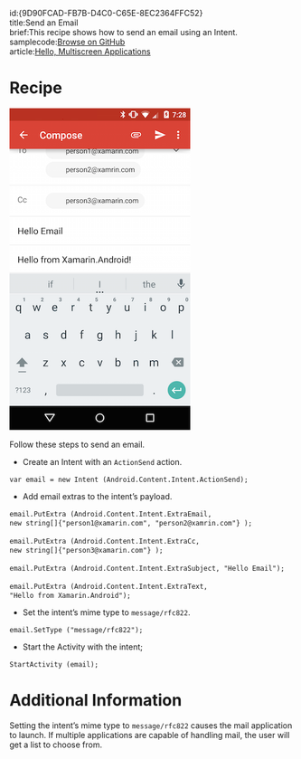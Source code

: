 id:{9D90FCAD-FB7B-D4C0-C65E-8EC2364FFC52}  
title:Send an Email  
brief:This recipe shows how to send an email using an Intent.
samplecode:[Browse on GitHub](https://github.com/xamarin/recipes/tree/master/android/networking/email/send_an_email)  
article:[Hello, Multiscreen Applications](/guides/android/getting_started/hello,_multi-screen_applications)  

<a name="Recipe" class="injected"></a>


# Recipe

 [ ![](Images/SendEmail.png)](Images/SendEmail.png)

Follow these steps to send an email.

-  Create an Intent with an `ActionSend` action.


```
var email = new Intent (Android.Content.Intent.ActionSend);
```

-  Add email extras to the intent’s payload.


```
email.PutExtra (Android.Content.Intent.ExtraEmail,
new string[]{"person1@xamarin.com", "person2@xamrin.com"} );

email.PutExtra (Android.Content.Intent.ExtraCc,
new string[]{"person3@xamarin.com"} );

email.PutExtra (Android.Content.Intent.ExtraSubject, "Hello Email");

email.PutExtra (Android.Content.Intent.ExtraText,
"Hello from Xamarin.Android");
```

-  Set the intent’s mime type to `message/rfc822`.


```
email.SetType ("message/rfc822");
```

-  Start the Activity with the intent;


```
StartActivity (email);
```

 <a name="Additional_Information" class="injected"></a>


# Additional Information

Setting the intent’s mime type to `message/rfc822` causes the mail
application to launch. If multiple applications are capable of handling mail,
the user will get a list to choose from.
